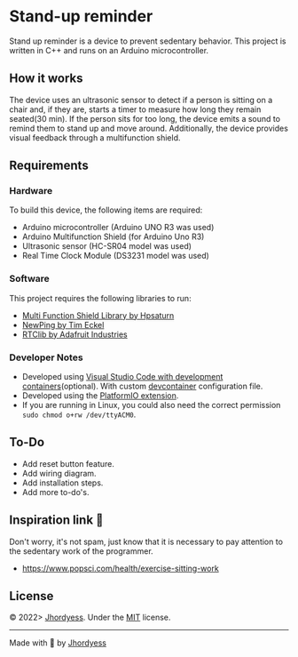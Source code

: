 # Stand-up reminder

Stand up reminder is a device to prevent sedentary behavior. This project is written in C++ and runs on an Arduino microcontroller.

## How it works

The device uses an ultrasonic sensor to detect if a person is sitting on a chair and, if they are, starts a timer to measure how long they remain seated(30 min). If the person sits for too long, the device emits a sound to remind them to stand up and move around. Additionally, the device provides visual feedback through a multifunction shield.

## Requirements

### Hardware

To build this device, the following items are required:

- Arduino microcontroller (Arduino UNO R3 was used)
- Arduino Multifunction Shield (for Arduino Uno R3)
- Ultrasonic sensor (HC-SR04 model was used)
- Real Time Clock Module  (DS3231 model was used)

### Software

This project requires the following libraries to run:

- [Multi Function Shield Library by Hpsaturn](https://registry.platformio.org/libraries/hpsaturn/MultiFuncShield)
- [NewPing by Tim Eckel](https://registry.platformio.org/libraries/teckel12/NewPing)
- [RTClib by Adafruit Industries](https://registry.platformio.org/libraries/adafruit/RTClib)

### Developer Notes

- Developed using [Visual Studio Code with development containers](https://code.visualstudio.com/docs/devcontainers/containers)(optional). With custom [devcontainer](https://gist.github.com/jhordyess/07f126d2017bb99bcfca9cffc62162bc) configuration file.
- Developed using the [PlatformIO extension](https://marketplace.visualstudio.com/items?itemName=platformio.platformio-ide).
- If you are running in Linux, you could also need the correct permission ```sudo chmod o+rw /dev/ttyACM0```.

## To-Do

- Add reset button feature.
- Add wiring diagram.
- Add installation steps.
- Add more to-do's.

## Inspiration link 🤔

Don't worry, it's not spam, just know that it is necessary to pay attention to the sedentary work of the programmer.

- <https://www.popsci.com/health/exercise-sitting-work>

## License

© 2022> [Jhordyess](https://github.com/jhordyess). Under the [MIT](https://choosealicense.com/licenses/mit/) license.

---

Made with 💪 by [Jhordyess](https://www.jhordyess.com/)
